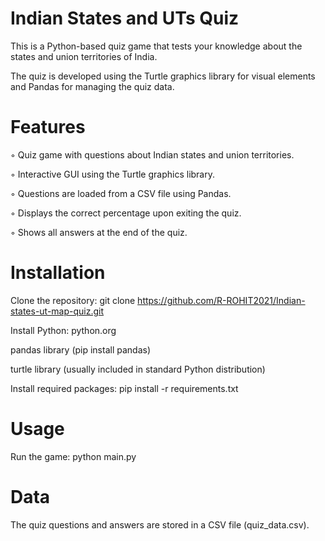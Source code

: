 # Indian States and UTs Quiz
This is a Python-based quiz game that tests your knowledge about the states and union territories of India. 

The quiz is developed using the Turtle graphics library for visual elements and Pandas for managing the quiz data.

# Features
◦ Quiz game with questions about Indian states and union territories.

◦ Interactive GUI using the Turtle graphics library.

◦ Questions are loaded from a CSV file using Pandas.

◦ Displays the correct percentage upon exiting the quiz.

◦ Shows all answers at the end of the quiz.

# Installation
Clone the repository: git clone https://github.com/R-ROHIT2021/Indian-states-ut-map-quiz.git

Install Python: python.org

pandas library (pip install pandas)

turtle library (usually included in standard Python distribution)

Install required packages: pip install -r requirements.txt

# Usage
Run the game: python main.py

# Data
The quiz questions and answers are stored in a CSV file (quiz_data.csv).
